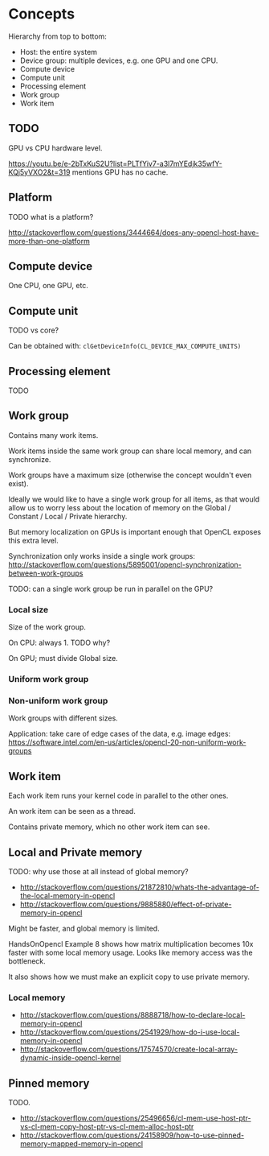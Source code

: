 # Concepts

Hierarchy from top to bottom:

- Host: the entire system
- Device group: multiple devices, e.g. one GPU and one CPU.
- Compute device
- Compute unit
- Processing element
- Work group
- Work item

## TODO

GPU vs CPU hardware level.

<https://youtu.be/e-2bTxKuS2U?list=PLTfYiv7-a3l7mYEdjk35wfY-KQj5yVXO2&t=319> mentions GPU has no cache.

## Platform

TODO what is a platform?

<http://stackoverflow.com/questions/3444664/does-any-opencl-host-have-more-than-one-platform>

## Compute device

One CPU, one GPU, etc.

## Compute unit

TODO vs core?

Can be obtained with: `clGetDeviceInfo(CL_DEVICE_MAX_COMPUTE_UNITS)`

## Processing element

TODO

## Work group

Contains many work items.

Work items inside the same work group can share local memory, and can synchronize.

Work groups have a maximum size (otherwise the concept wouldn't even exist).

Ideally we would like to have a single work group for all items, as that would allow us to worry less about the location of memory on the Global / Constant / Local / Private hierarchy.

But memory localization on GPUs is important enough that OpenCL exposes this extra level.

Synchronization only works inside a single work groups: http://stackoverflow.com/questions/5895001/opencl-synchronization-between-work-groups

TODO: can a single work group be run in parallel on the GPU?

### Local size

Size of the work group.

On CPU: always 1. TODO why?

On GPU; must divide Global size.

### Uniform work group

### Non-uniform work group

Work groups with different sizes.

Application: take care of edge cases of the data, e.g. image edges: <https://software.intel.com/en-us/articles/opencl-20-non-uniform-work-groups>

## Work item

Each work item runs your kernel code in parallel to the other ones.

An work item can be seen as a thread.

Contains private memory, which no other work item can see.

## Local and Private memory

TODO: why use those at all instead of global memory?

- <http://stackoverflow.com/questions/21872810/whats-the-advantage-of-the-local-memory-in-opencl>
- <http://stackoverflow.com/questions/9885880/effect-of-private-memory-in-opencl>

Might be faster, and global memory is limited.

HandsOnOpencl Example 8 shows how matrix multiplication becomes 10x faster with some local memory usage. Looks like memory access was the bottleneck.

It also shows how we must make an explicit copy to use private memory.

### Local memory

- <http://stackoverflow.com/questions/8888718/how-to-declare-local-memory-in-opencl>
- <http://stackoverflow.com/questions/2541929/how-do-i-use-local-memory-in-opencl>
- <http://stackoverflow.com/questions/17574570/create-local-array-dynamic-inside-opencl-kernel>

## Pinned memory

TODO.

- <http://stackoverflow.com/questions/25496656/cl-mem-use-host-ptr-vs-cl-mem-copy-host-ptr-vs-cl-mem-alloc-host-ptr>
- <http://stackoverflow.com/questions/24158909/how-to-use-pinned-memory-mapped-memory-in-opencl>
